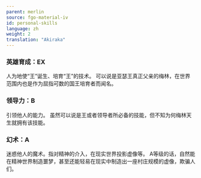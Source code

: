 ```yaml
---
parent: merlin
source: fgo-material-iv
id: personal-skills
language: zh
weight: 2
translation: "Akiraka"
---
```


### 英雄育成：EX

人为地使“王”诞生、培育“王”的技术。
可以说是亚瑟王真正父亲的梅林，在世界范围内也是作为屈指可数的国王培育者而闻名。

### 领导力：B

引领他人的能力。
虽然可以说是王或者领导者所必备的技能，但不知为何梅林天生就拥有该技能。

### 幻术：A

迷惑他人的魔术。指对精神的介入，在现实世界投影虚像等。
A等级的话，自然能在精神世界制造噩梦，甚至还能轻易在现实中制造出一座村庄规模的虚像，欺骗人们。
